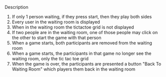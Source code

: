 Description

1. If only 1 person waiting, if they press start, then they play both sides
2. Every user in the waiting room is displayed
3. When in the waiting room the tictactoe grid is not displayed
4. If two people are in the waiting room, one of those people may click on the other to start the game with that person
5. When a game starts, both participants are removed from the waiting room
6. When a game starts, the participants in that game no longer see the waiting room, only the tic tac toe grid
7. When the game is over, the participants are presented a button "Back To Waiting Room" which players them back in the waiting room
